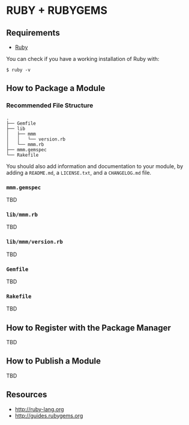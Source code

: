 # RUBY + RUBYGEMS

## Requirements

* [Ruby](https://www.ruby-lang.org/en/documentation/installation/)

You can check if you have a working installation of Ruby with:

```shell
$ ruby -v
```

## How to Package a Module

### Recommended File Structure

    .
    ├── Gemfile
    ├── lib
    │   ├── mmm
    │   │   └── version.rb
    │   └── mmm.rb
    ├── mmm.gemspec
    └── Rakefile

You should also add information and documentation to your module, by adding a `README.md`, a `LICENSE.txt`, and a `CHANGELOG.md` file.

### `mmm.gemspec`

TBD

### `lib/mmm.rb`

TBD

### `lib/mmm/version.rb`

TBD

### `Gemfile`

TBD

### `Rakefile`

TBD

## How to Register with the Package Manager

TBD

## How to Publish a Module

TBD

## Resources

* http://ruby-lang.org
* http://guides.rubygems.org
